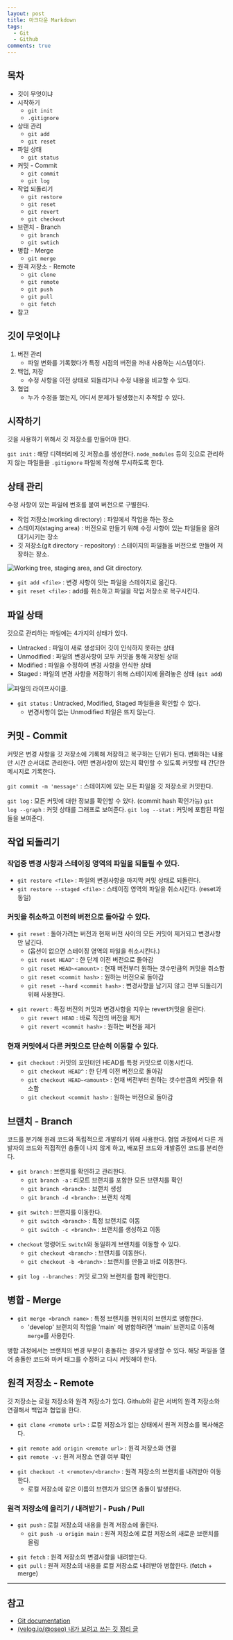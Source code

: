 ```yaml
---
layout: post
title: 마크다운 Markdown
tags:
  - Git
  - Github
comments: true
---
```



## 목차


- 깃이 무엇이냐
- 시작하기
	- `git init`
	- `.gitignore`
- 상태 관리
	- `git add`
	- `git reset`
- 파일 상태
	- `git status`
- 커밋 - Commit
	- `git commit`
	- `git log`
- 작업 되돌리기
	- `git restore`
	- `git reset`
	- `git revert`
	- `git checkout`
- 브랜치 - Branch
	- `git branch`
	- `git swtich`
- 병합 - Merge
	- `git merge`
- 원격 저장소 - Remote
	- `git clone`
	- `git remote`
	- `git push`
	- `git pull`
	- `git fetch`
- 참고


## 깃이 무엇이냐
1. 버전 관리
	- 파일 변화를 기록했다가 특정 시점의 버전을 꺼내 사용하는 시스템이다.
1. 백업, 저장
	- 수정 사항을 이전 상태로 되돌리거나 수정 내용을 비교할 수 있다.
1. 협업
	- 누가 수정을 했는지, 어디서 문제가 발생했는지 추적할 수 있다.

## 시작하기
깃을 사용하기 위해서 깃 저장소를 만들어야 한다.

`git init` : 해당 디렉터리에 깃 저장소를 생성한다.
`node_modules` 등의 깃으로 관리하지 않는 파일들을 `.gitignore` 파일에 작성해 무시하도록 한다.


## 상태 관리
수정 사항이 있는 파일에 번호를 붙여 버전으로 구별한다.

- 작업 저장소(working directory) : 파일에서 작업을 하는 장소
- 스테이지(staging area) : 버전으로 만들기 위해 수정 사항이 있는 파일들을 올려 대기시키는 장소
- 깃 저장소(git directory - repository) : 스테이지의 파일들을 버전으로 만들어 저장하는 장소.


![Working tree, staging area, and Git directory.](https://git-scm.com/book/en/v2/images/areas.png)


- `git add <file>` : 변경 사항이 잇는 파일을 스테이지로 옮긴다.
- `git reset <file>` : add를 취소하고 파일을 작업 저장소로 복구시킨다.


## 파일 상태
깃으로 관리하는 파일에는 4가지의 상태가 있다.
 
- Untracked : 파일이 새로 생성되어 깃이 인식하지 못하는 상태
- Unmodified : 파일의 변경사항이 모두 커밋을 통해 저장된 상태
- Modified : 파일을 수정하여 변경 사항을 인식한 상태
- Staged : 파일의 변경 사항을 저장하기 위해 스테이지에 올려놓은 상태 (`git add`)

![파일의 라이프사이클.](https://git-scm.com/book/en/v2/images/lifecycle.png)


+ `git status` : Untracked, Modified, Staged 파일들을 확인할 수 있다.
	+ 변경사항이 없는 Unmodified 파일은 뜨지 않는다.



## 커밋 - Commit
커밋은 변경 사항을 깃 저장소에 기록해 저장하고 복구하는 단위가 된다.
변화하는 내용만 시간 순서대로 관리한다.
어떤 변경사항이 있는지 확인할 수 있도록 커밋할 때 간단한 메시지로 기록한다.

`git commit -m 'message'` :  스테이지에 있는 모든 파일을 깃 저장소로 커밋한다.

`git log` :  모든 커밋에 대한 정보를 확인할 수 있다. (commit hash 확인가능)
`git log --graph` : 커밋 상태를 그래프로 보여준다.
`git log --stat` : 커밋에 포함된 파일들을 보여준다.

## 작업 되돌리기

### 작업중 변경 사항과 스테이징 영역의 파일을 되돌릴 수 있다.
- `git restore <file>` : 파일의 변경사항을 마지막 커밋 상태로 되돌린다.
- `git restore --staged <file>` : 스테이징 영역의 파일을 취소시킨다. (reset과 동일)

### 커밋을 취소하고 이전의 버전으로 돌아갈 수 있다.

- `git reset` : 돌아가려는 버전과 현재 버전 사이의 모든 커밋이 제거되고 변경사항만 남긴다.
	- (옵션이 없으면 스테이징 영역의 파일을 취소시킨다.)
	- `git reset HEAD^` : 한 단계 이전 버전으로 돌아감
	- `git reset HEAD~<amount>` : 현재 버전부터 원하는 갯수만큼의 커밋을 취소함
	- `git reset <commit hash>` : 원하는 버전으로 돌아감
	- `git reset --hard <commit hash>` : 변경사항을 남기지 않고 전부 되돌리기 위해 사용한다.

+ `git revert` : 특정 버전의 커밋과 변경사항을 지우는 revert커밋을 올린다.
	- `git revert HEAD` : 바로 직전의 버전을 제거
	- `git revert <commit hash>` : 원하는 버전을 제거

### 현재 커밋에서 다른 커밋으로 단순히 이동할 수 있다.

- `git checkout` : 커밋의 포인터인 HEAD를 특정 커밋으로 이동시킨다.
	- `git checkout HEAD^` : 한 단계 이전 버전으로 돌아감
	- `git checkout HEAD~<amount>` : 현재 버전부터 원하는 갯수만큼의 커밋을 취소함
	- `git checkout <commit hash>` : 원하는 버전으로 돌아감

## 브랜치 - Branch
코드를 분기해 원래 코드와 독립적으로 개발하기 위해 사용한다.
협업 과정에서 다른 개발자의 코드와 직접적인 충돌이 나지 않게 하고, 배포된 코드와 개발중인 코드를 분리한다.

- `git branch` : 브랜치를 확인하고 관리한다.
	- `git branch -a` : 리모트 브랜치를 포함한 모든 브랜치를 확인
	- `git branch <branch>` : 브랜치 생성
	- `git branch -d <branch>` : 브랜치 삭제

+ `git switch` : 브랜치를 이동한다.
	+ `git switch <branch>` : 특정 브랜치로 이동
	+ `git switch -c <branch>` : 브랜치를 생성하고 이동

- `checkout` 명령어도 `switch`와 동일하게 브랜치를 이동할 수 있다.
	- `git checkout <branch>` : 브랜치를 이동한다.
	- `git checkout -b <branch>` : 브랜치를 만들고 바로 이동한다.

+ `git log --branches` : 커밋 로그와 브랜치를 함깨 확인한다.

## 병합 - Merge
- `git merge <branch name>` : 특정 브랜치를 현위치의 브랜치로 병합한다.
	- 'develop' 브랜치의 작업을 'main' 에 병합하려면 'main' 브랜치로 이동해 `merge`를 사용한다.

병합 과정에서는 브랜치의 변경 부분이 충돌하는 경우가 발생할 수 있다.
해당 파일을 열어 충돌한 코드와 마커 태그를 수정하고 다시 커밋해야 한다.

## 원격 저장소 - Remote
깃 저장소는 로컬 저장소와 원격 저장소가 있다.
Github와 같은 서버의 원격 저장소와 연결해서 백업과 협업을 한다.

+ `git clone <remote url>` : 로컬 저장소가 없는 상태에서 원격 저장소를 복사해온다.

- `git remote add origin <remote url>` : 원격 저장소와 연결
- `git remote -v` : 원격 저장소 연결 여부 확인

+ `git checkout -t <remote>/<branch>` : 원격 저장소의 브랜치를 내려받아 이동한다.
	+ 로컬 저장소에 같은 이름의 브랜치가 있으면 충돌이 발생한다.

### 원격 저장소에 올리기 / 내려받기 - Push / Pull
- `git push` : 로컬 저장소의 내용을 원격 저장소에 올린다.
	- `git push -u origin main` : 원격 저장소에 로컬 저장소의 새로운 브랜치를 올림

+ `git fetch` : 원격 저장소의 변경사항을 내려받는다.
+ `git pull` : 원격 저장소의 내용을 로컬 저장소로 내려받아 병합한다. (fetch + merge)


---
## 참고

- [Git documentation](https://git-scm.com/book/ko/v2/%EC%8B%9C%EC%9E%91%ED%95%98%EA%B8%B0-%EB%B2%84%EC%A0%84-%EA%B4%80%EB%A6%AC%EB%9E%80%3F)
- [(velog.io/@oseo) 내가 보려고 쓰는 깃 정리 글](https://velog.io/@oseo/Git-%EB%82%B4%EA%B0%80-%EB%B3%B4%EB%A0%A4%EA%B3%A0-%EC%93%B0%EB%8A%94-%EA%B9%83-%EC%A0%95%EB%A6%AC-%EA%B8%80)